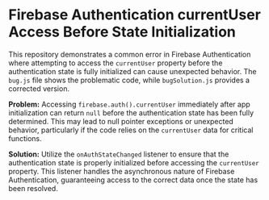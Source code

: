 # Firebase Authentication currentUser Access Before State Initialization

This repository demonstrates a common error in Firebase Authentication where attempting to access the `currentUser` property before the authentication state is fully initialized can cause unexpected behavior.  The `bug.js` file shows the problematic code, while `bugSolution.js` provides a corrected version.

**Problem:**
Accessing `firebase.auth().currentUser` immediately after app initialization can return `null` before the authentication state has been fully determined. This may lead to null pointer exceptions or unexpected behavior, particularly if the code relies on the `currentUser` data for critical functions.

**Solution:**
Utilize the `onAuthStateChanged` listener to ensure that the authentication state is properly initialized before accessing the `currentUser` property. This listener handles the asynchronous nature of Firebase Authentication, guaranteeing access to the correct data once the state has been resolved.